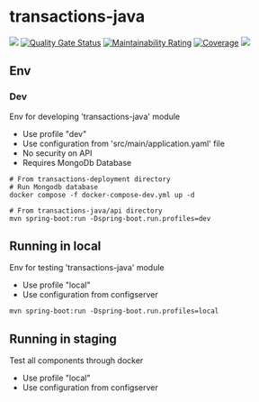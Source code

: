 # transactions-java

![](https://github.com/shaolin182/transactions-java/workflows/build/badge.svg)
[![Quality Gate Status](https://sonarcloud.io/api/project_badges/measure?project=org.transactions%3Atransactions-java-server&metric=alert_status)](https://sonarcloud.io/dashboard?id=org.transactions%3Atransactions-java-server)
[![Maintainability Rating](https://sonarcloud.io/api/project_badges/measure?project=org.transactions%3Atransactions-java-server&metric=sqale_rating)](https://sonarcloud.io/dashboard?id=org.transactions%3Atransactions-java-server)
[![Coverage](https://sonarcloud.io/api/project_badges/measure?project=org.transactions%3Atransactions-java-server&metric=coverage)](https://sonarcloud.io/dashboard?id=org.transactions%3Atransactions-java-server)
![](https://github.com/shaolin182/transactions-java/workflows/deploy/badge.svg)

## Env

### Dev

Env for developing 'transactions-java' module
- Use profile "dev"
- Use configuration from 'src/main/application.yaml' file
- No security on API
- Requires MongoDb Database

```
# From transactions-deployment directory
# Run Mongodb database
docker compose -f docker-compose-dev.yml up -d

# From transactions-java/api directory
mvn spring-boot:run -Dspring-boot.run.profiles=dev
```

## Running in local

Env for testing 'transactions-java' module
- Use profile "local"
- Use configuration from configserver

```
mvn spring-boot:run -Dspring-boot.run.profiles=local
```

## Running in staging

Test all components through docker
- Use profile "local"
- Use configuration from configserver

